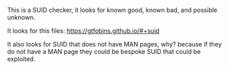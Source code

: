 This is a SUID checker, it looks for known good, known bad, and possible unknown.

It looks for this files:
https://gtfobins.github.io/#+suid

It also looks for SUID that does not have MAN pages, why? because if they do not have a MAN page they could be bespoke SUID that could be exploited.

